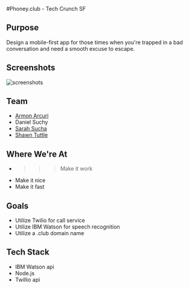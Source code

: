 #Phoney.club - Tech Crunch SF

## Purpose
Design a mobile-first app for those times when you're trapped in a bad conversation and need a smooth excuse to escape.

## Screenshots
![screenshots](server-i-have-to-take-this/public/screenshots.jpg "screenshots")

## Team
* [Armon Arcuri](https://github.com/armoney)
* Daniel Suchy
* [Sarah Sucha](https://github.com/sarahsucha)
* [Shawn Tuttle](https://github.com/ShawnTe)

## Where We're At
* >>> Make it work
* Make it nice
* Make it fast

## Goals
* Utilize Twilio for call service
* Utilize IBM Watson for speech recognition 
* Utilize a .club domain name

## Tech Stack
* IBM Watson api
* Node.js
* Twillio api

